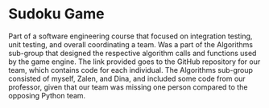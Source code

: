 # Sudoku Game
Part of a software engineering course that focused on integration testing, unit testing, and overall coordinating a team. Was a part of the Algorithms sub-group
that designed the respective algorithm calls and functions used by the game engine. The link provided goes to the GitHub repository for our team, which contains
code for each individual. The Algorithms sub-group consisted of myself, Zalen, and Dina, and included some code from our professor, given that our team was missing
one person compared to the opposing Python team.
